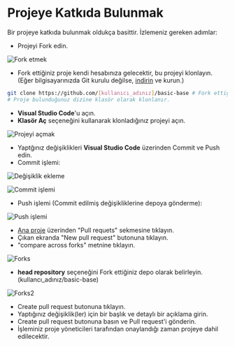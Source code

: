 # Projeye Katkıda Bulunmak
Bir projeye katkıda bulunmak oldukça basittir. İzlemeniz gereken adımlar:

- Projeyi Fork edin.

![Fork etmek](https://cdn.discordapp.com/attachments/1103629924549541930/1269609540920410132/fork.png?ex=66b0af86&is=66af5e06&hm=17b44e10486ee12b631d35fa77346e382f903316af5ae7a93095f3da320b0093& "Fork Etme")

- Fork ettiğiniz proje kendi hesabınıza gelecektir, bu projeyi klonlayın. (Eğer bilgisayarınızda Git kurulu değilse, [indirin](https://git-scm.com/download/win) ve kurun.)

```bash
git clone https://github.com/[kullanıcı_adınız]/basic-base # Fork ettiğiniz projenin URL'si
# Proje bulunduğunuz dizine klasör olarak klonlanır.
```

- **Visual Studio Code**'u açın.
- **Klasör Aç** seçeneğini kullanarak klonladığınız projeyi açın.

![Projeyi açmak](https://cdn.discordapp.com/attachments/1103629924549541930/1269612956908261386/proje.png?ex=66b0b2b5&is=66af6135&hm=81cfdfb5765bcf5c7e88d92e2a01c0d1f4e8be5b03cbaefdb2c708f07aece27a& "Projeyi açma")

- Yaptğınız değişiklikleri **Visual Studio Code** üzerinden Commit ve Push edin.
- Commit işlemi:

![Değişiklik ekleme](https://cdn.discordapp.com/attachments/1103629924549541930/1269616142641664010/commit.png?ex=66b0b5ac&is=66af642c&hm=1dd3f37de3fb49bb3fa599eab5ead21967f3967b68b19b1e798e62fe36bb4074&)

![Commit işlemi](https://cdn.discordapp.com/attachments/1103629924549541930/1269616729986699354/commit2.png?ex=66b0b638&is=66af64b8&hm=4d818f1bb1fddda320abb24137c8977c3cfd65cb7694a552d638cdf8f19a009e&)

- Push işlemi (Commit edilmiş değişikliklerine depoya gönderme):

![Push işlemi](https://cdn.discordapp.com/attachments/1103629924549541930/1269618661610623086/push.png?ex=66b0b805&is=66af6685&hm=de49ac4a8d9ef27c055187ea66fc37497eb54e8bce0a276927afdcd848d370b8&)

- [Ana proje](https://github.com/meto1558/basic-base) üzerinden "Pull requets" sekmesine tıklayın.
- Çıkan ekranda "New pull request" butonuna tıklayın.
- "compare across forks" metnine tıklayın.

![Forks](https://cdn.discordapp.com/attachments/1103629924549541930/1269632021316243456/pr2.png?ex=66b0c476&is=66af72f6&hm=ffff7b0d28f344e1e8bd214ea19c96302348ba71fb7d3a3f1c951590d35b6013&)

- **head repository** seçeneğini Fork ettiğiniz depo olarak belirleyin. (kullancı_adınız/basic-base)

![Forks2](https://cdn.discordapp.com/attachments/1103629924549541930/1269634675928727562/pr3.png?ex=66b0c6ef&is=66af756f&hm=a4532d1bdafb5d63212764e8301fb714d1017e8087c8cf01d5d78af24e16b016&)

- Create pull request butonuna tıklayın.
- Yaptığınız değişiklik(ler) için bir başlık ve detaylı bir açıklama girin.
- Create pull request butonuna basın ve Pull request'i gönderin.
- İşleminiz proje yöneticileri tarafından onaylandığı zaman projeye dahil edilecektir.
